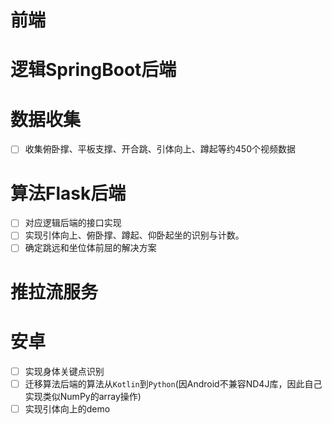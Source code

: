 # 前端



# 逻辑SpringBoot后端



# 数据收集

- [ ] 收集俯卧撑、平板支撑、开合跳、引体向上、蹲起等约450个视频数据

# 算法Flask后端

- [ ] 对应逻辑后端的接口实现
- [ ] 实现引体向上、俯卧撑、蹲起、仰卧起坐的识别与计数。
- [ ] 确定跳远和坐位体前屈的解决方案

# 推拉流服务



# 安卓

- [ ] 实现身体关键点识别
- [ ] 迁移算法后端的算法从`Kotlin`到`Python`(因Android不兼容ND4J库，因此自己实现类似NumPy的array操作)
- [ ] 实现引体向上的demo
